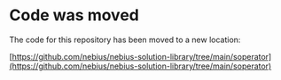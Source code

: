 # Code was moved

The code for this repository has been moved to a new location:

[https://github.com/nebius/nebius-solution-library/tree/main/soperator](https://github.com/nebius/nebius-solution-library/tree/main/soperator)
